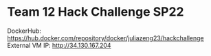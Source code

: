 # Team 12 Hack Challenge SP22 
DockerHub: https://hub.docker.com/repository/docker/juliazeng23/hackchallenge
External VM IP: http://34.130.167.204

